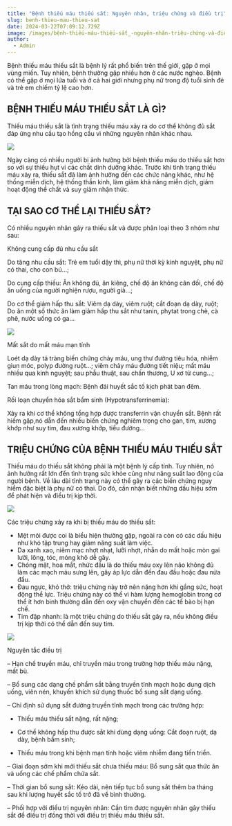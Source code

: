 ```yaml
---
title: "Bệnh thiếu máu thiếu sắt: Nguyên nhân, triệu chứng và điều trị"
slug: benh-thieu-mau-thieu-sat
date: 2024-03-22T07:09:12.729Z
image: /images/bệnh-thiếu-máu-thiếu-sắt_-nguyên-nhân-triệu-chứng-và-điều-trị-4-.png
author:
  - Admin
---
```

Bệnh thiếu máu thiếu sắt là bệnh lý rất phổ biến trên thế giới, gặp ở mọi vùng miền. Tuy nhiên, bệnh thường gặp nhiều hơn ở các nước nghèo. Bệnh có thể gặp ở mọi lứa tuổi và ở cả hai giới nhưng phụ nữ trong độ tuổi sinh đẻ và trẻ em chiếm tỷ lệ cao hơn.

## BỆNH THIẾU MÁU THIẾU SẮT LÀ GÌ?

Thiếu máu thiếu sắt là tình trạng thiếu máu xảy ra do cơ thể không đủ sắt đáp ứng nhu cầu tạo hồng cầu vì những nguyên nhân khác nhau.

![](/images/bệnh-thiếu-máu-thiếu-sắt_-nguyên-nhân-triệu-chứng-và-điều-trị.png)

Ngày càng có nhiều người bị ảnh hưởng bởi bệnh thiếu máu do thiếu sắt hơn so với sự thiếu hụt vi các chất dinh dưỡng khác. Trước khi tình trạng thiếu máu xảy ra, thiếu sắt đã làm ảnh hưởng đến các chức năng khác, như hệ thống miễn dịch, hệ thống thần kinh, làm giảm khả năng miễn dịch, giảm hoạt động thể chất và suy giảm nhận thức.

## TẠI SAO CƠ THỂ LẠI THIẾU SẮT?

Có nhiều nguyên nhân gây ra thiếu sắt và được phân loại theo 3 nhóm như sau:

Không cung cấp đủ nhu cầu sắt

Do tăng nhu cầu sắt: Trẻ em tuổi dậy thì, phụ nữ thời kỳ kinh nguyệt, phụ nữ có thai, cho con bú…;

Do cung cấp thiếu: Ăn không đủ, ăn kiêng, chế độ ăn không cân đối, chế độ ăn  uống của người nghiện rượu, người già…;

Do cơ thể giảm hấp thu sắt: Viêm dạ dày, viêm ruột; cắt đoạn dạ dày, ruột; Do ăn một số thức ăn làm giảm hấp thu sắt như tanin, phytat trong chè, cà phê, nước uống có ga…

![](/images/bệnh-thiếu-máu-thiếu-sắt_-nguyên-nhân-triệu-chứng-và-điều-trị-2-.png)

Mất sắt do mất máu mạn tính

Loét dạ dày tá tràng biến chứng chảy máu, ung thư đường tiêu hóa, nhiễm giun móc, polyp đường ruột…; viêm chảy máu đường tiết niệu; mất máu nhiều qua kinh nguyệt;  sau phẫu thuật, sau chấn thương, U xơ tử cung…;

Tan máu trong lòng mạch: Bệnh đái huyết sắc tố kịch phát ban đêm.

Rối loạn chuyển hóa sắt bẩm sinh (Hypotransferrinemia):

Xảy ra khi cơ thể không tổng hợp được transferrin vận chuyển sắt. Bệnh rất hiếm gặp,nó dẫn đến nhiều biến chứng nghiêm trọng cho gan, tim, xương khớp như suy tim, đau xương khớp, tiểu đường…

## TRIỆU CHỨNG CỦA BỆNH THIẾU MÁU THIẾU SẮT

Thiếu máu do thiếu sắt không phải là một bệnh lý cấp tính. Tuy nhiên, nó ảnh hưởng rất lớn đến tình trạng sức khỏe cũng như năng suất lao động của người bệnh. Về lâu dài tình trạng này có thể gây ra các biến chứng nguy hiểm đặc biệt là phụ nữ có thai. Do đó, cần nhận biết những dấu hiệu sớm để phát hiện và điều trị kịp thời.

![](/images/bệnh-thiếu-máu-thiếu-sắt_-nguyên-nhân-triệu-chứng-và-điều-trị-3-.png)

Các triệu chứng xảy ra khi bị thiếu máu do thiếu sắt:

* Mệt mỏi được coi là biểu hiện thường gặp, ngoài ra còn có các dấu hiệu như khó tập trung hay giảm năng suất làm việc.
* Da xanh xao, niêm mạc nhợt nhạt, lưỡi nhợt, nhẵn do mất hoặc mòn gai lưỡi, lông, tóc, móng khô dễ gãy.
* Chóng mặt, hoa mắt, nhức đầu là do thiếu máu oxy lên não không đủ làm các mạch máu sưng lên, gây áp lực dẫn đến đau đầu hoặc đau nửa đầu.
* Đau ngực, khó thở: triệu chứng này trở nên nặng hơn khi gắng sức, hoạt động thể lực. Triệu chứng này có thể vì hàm lượng hemoglobin trong cơ thể ít hơn bình thường dẫn đến oxy vận chuyển đến các tế bào bị hạn chế.
* Tim đập nhanh: là một triệu chứng do thiếu sắt gây ra, nếu không điều trị kịp thời có thể dẫn đến suy tim.

![](/images/bệnh-thiếu-máu-thiếu-sắt_-nguyên-nhân-triệu-chứng-và-điều-trị-4-.png)

Nguyên tắc điều trị

– Hạn chế truyền máu, chỉ truyền máu trong trường hợp thiếu máu nặng, mất bù.

– Bổ sung các dạng chế phẩm sắt bằng truyền tĩnh mạch hoặc dung dịch uống, viên nén, khuyến khích sử dụng thuốc bổ sung sắt dạng uống.

– Chỉ định sử dụng sắt đường truyền tĩnh mạch trong các trường hợp:

+ Thiếu máu thiếu sắt nặng, rất nặng;

+ Cơ thể không hấp thu được sắt khi dùng dạng uống: Cắt đoạn ruột, dạ dày, bệnh bẩm sinh;

+ Thiếu máu trong khi bệnh mạn tính hoặc viêm nhiễm đang tiến triển.

– Giai đoạn sớm khi mới thiếu sắt chưa thiếu máu: Bổ sung sắt qua thức ăn và uống các chế phẩm chứa sắt.

– Thời gian bổ sung sắt: Kéo dài, nên tiếp tục bổ sung sắt thêm ba tháng sau khi lượng huyết sắc tố trở đã về bình thường.

– Phối hợp với điều trị nguyên nhân: Cần tìm được nguyên nhân gây thiếu sắt để điều trị đồng thời với điều trị thiếu máu thiếu sắt.

